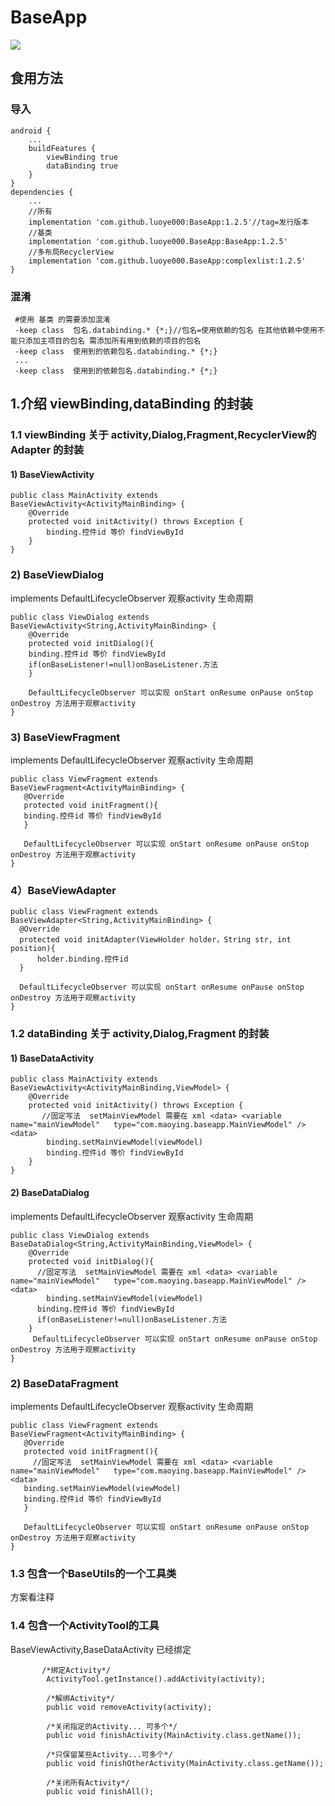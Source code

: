# BaseApp
[![](https://jitpack.io/v/luoye000/BaseApp.svg)](https://jitpack.io/#luoye000/BaseApp)
## 食用方法

### 导入

```
android {
    ...
    buildFeatures {
        viewBinding true
        dataBinding true
    }
}
dependencies {
    ...
    //所有
    implementation 'com.github.luoye000:BaseApp:1.2.5'//tag=发行版本
    //基类
    implementation 'com.github.luoye000.BaseApp:BaseApp:1.2.5'
    //多布局RecyclerView
    implementation 'com.github.luoye000.BaseApp:complexlist:1.2.5'
} 
```

### 混淆
```
 #使用 基类 的需要添加混淆
 -keep class  包名.databinding.* {*;}//包名=使用依赖的包名 在其他依赖中使用不能只添加主项目的包名 需添加所有用到依赖的项目的包名
 -keep class  使用到的依赖包名.databinding.* {*;}
 ...
 -keep class  使用到的依赖包名.databinding.* {*;}
```

## 1.介绍 viewBinding,dataBinding 的封装

### 1.1 viewBinding 关于 activity,Dialog,Fragment,RecyclerView的Adapter 的封装 

#### 1) BaseViewActivity
```
public class MainActivity extends BaseViewActivity<ActivityMainBinding> {
    @Override
    protected void initActivity() throws Exception { 
        binding.控件id 等价 findViewById
    }
}
```

### 2) BaseViewDialog 
 implements DefaultLifecycleObserver 观察activity 生命周期
```
public class ViewDialog extends BaseViewActivity<String,ActivityMainBinding> {
    @Override
    protected void initDialog(){
    binding.控件id 等价 findViewById
    if(onBaseListener!=null)onBaseListener.方法
    }
    
    DefaultLifecycleObserver 可以实现 onStart onResume onPause onStop onDestroy 方法用于观察activity
}

```

### 3) BaseViewFragment 
 implements DefaultLifecycleObserver 观察activity 生命周期
 ```
 public class ViewFragment extends BaseViewFragment<ActivityMainBinding> {
    @Override
    protected void initFragment(){
    binding.控件id 等价 findViewById
    }
    
    DefaultLifecycleObserver 可以实现 onStart onResume onPause onStop onDestroy 方法用于观察activity
}
 ```
 
 ### 4）BaseViewAdapter
  ```
 public class ViewFragment extends BaseViewAdapter<String,ActivityMainBinding> {
    @Override
    protected void initAdapter(ViewHolder holder，String str, int position){
        holder.binding.控件id
    }
    
    DefaultLifecycleObserver 可以实现 onStart onResume onPause onStop onDestroy 方法用于观察activity
}
 ```
 

### 1.2 dataBinding 关于 activity,Dialog,Fragment 的封装 


#### 1) BaseDataActivity
```
public class MainActivity extends BaseViewActivity<ActivityMainBinding,ViewModel> {
    @Override
    protected void initActivity() throws Exception { 
       //固定写法  setMainViewModel 需要在 xml <data> <variable  name="mainViewModel"   type="com.maoying.baseapp.MainViewModel" /> <data>
        binding.setMainViewModel(viewModel)
        binding.控件id 等价 findViewById
    }
}
```

#### 2) BaseDataDialog
 implements DefaultLifecycleObserver 观察activity 生命周期
```
public class ViewDialog extends BaseDataDialog<String,ActivityMainBinding,ViewModel> {
    @Override
    protected void initDialog(){
      //固定写法  setMainViewModel 需要在 xml <data> <variable  name="mainViewModel"   type="com.maoying.baseapp.MainViewModel" /> <data>
        binding.setMainViewModel(viewModel)
      binding.控件id 等价 findViewById
      if(onBaseListener!=null)onBaseListener.方法
    }
     DefaultLifecycleObserver 可以实现 onStart onResume onPause onStop onDestroy 方法用于观察activity
}
```

### 2) BaseDataFragment 
 implements DefaultLifecycleObserver 观察activity 生命周期
 ```
 public class ViewFragment extends BaseViewFragment<ActivityMainBinding> {
    @Override
    protected void initFragment(){
      //固定写法  setMainViewModel 需要在 xml <data> <variable  name="mainViewModel"   type="com.maoying.baseapp.MainViewModel" /> <data>
    binding.setMainViewModel(viewModel)
    binding.控件id 等价 findViewById
    }
    
    DefaultLifecycleObserver 可以实现 onStart onResume onPause onStop onDestroy 方法用于观察activity
}
 ```

### 1.3 包含一个BaseUtils的一个工具类
方案看注释

### 1.4 包含一个ActivityTool的工具
 BaseViewActivity,BaseDataActivity 已经绑定
```
       /*绑定Activity*/
        ActivityTool.getInstance().addActivity(activity);

        /*解绑Activity*/
        public void removeActivity(activity);

        /*关闭指定的Activity... 可多个*/
        public void finishActivity(MainActivity.class.getName());

        /*只保留某些Activity...可多个*/
        public void finishOtherActivity(MainActivity.class.getName());

        /*关闭所有Activity*/
        public void finishAll();
```
